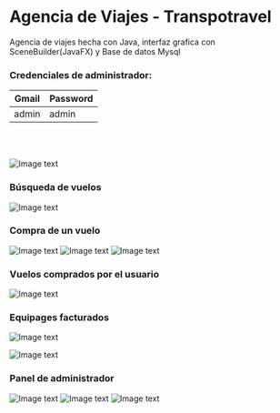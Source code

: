 # Agencia de Viajes - Transpotravel
Agencia de viajes hecha con Java, interfaz grafica con SceneBuilder(JavaFX) y Base de datos Mysql

### Credenciales de administrador:
| Gmail| Password|
| ----- | ---- |
|  admin | admin |



<br /><br />


![Image text](https://github.com/IGprojects/Agencia_de_Viajes-Transpotravel/blob/main/assets/Captura1.png)
### Búsqueda de vuelos
![Image text](https://github.com/IGprojects/Agencia_de_Viajes-Transpotravel/blob/main/assets/Captura2.png)
### Compra de un vuelo
![Image text](https://github.com/IGprojects/Agencia_de_Viajes-Transpotravel/blob/main/assets/Captura3.png)
![Image text](https://github.com/IGprojects/Agencia_de_Viajes-Transpotravel/blob/main/assets/Captura4.png)
![Image text](https://github.com/IGprojects/Agencia_de_Viajes-Transpotravel/blob/main/assets/Captura5.png)
### Vuelos comprados por el usuario
![Image text](https://github.com/IGprojects/Agencia_de_Viajes-Transpotravel/blob/main/assets/Captura6.png)
### Equipages facturados
![Image text](https://github.com/IGprojects/Agencia_de_Viajes-Transpotravel/blob/main/assets/Captura7.png)

![Image text](https://github.com/IGprojects/Agencia_de_Viajes-Transpotravel/blob/main/assets/Captura8.png)
### Panel de administrador
![Image text](https://github.com/IGprojects/Agencia_de_Viajes-Transpotravel/blob/main/assets/Captura9.png)
![Image text](https://github.com/IGprojects/Agencia_de_Viajes-Transpotravel/blob/main/assets/Captura10.png)
![Image text](https://github.com/IGprojects/Agencia_de_Viajes-Transpotravel/blob/main/assets/Captura11.png)
